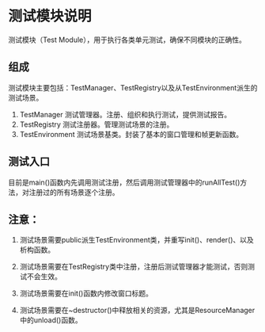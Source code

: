 # 测试模块说明
测试模块（Test Module），用于执行各类单元测试，确保不同模块的正确性。

## 组成
测试模块主要包括：TestManager、TestRegistry以及从TestEnvironment派生的测试场景。
1. TestManager
    测试管理器。注册、组织和执行测试，提供测试报告。
2. TestRegistry
    测试注册器。管理测试场景的注册。
3. TestEnvironment
    测试场景基类。封装了基本的窗口管理和帧更新函数。

## 测试入口
目前是main()函数内先调用测试注册，然后调用测试管理器中的runAllTest()方法，对注册过的所有场景逐个注册。

## 注意：
1. 测试场景需要public派生TestEnvironment类，并重写init()、render()、以及析构函数。

2. 测试场景需要在TestRegistry类中注册，注册后测试管理器才能测试，否则测试不会生效。

3. 测试场景需要在init()函数内修改窗口标题。

4. 测试场景需要在~destructor()中释放相关的资源，尤其是ResourceManager中的unload()函数。
